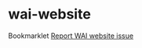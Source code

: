 # wai-website

Bookmarklet <a href="javascript:location.href='https://github.com/yatil/wai-website/issues/new?body='+encodeURIComponent(location.href)+'&title=['+encodeURIComponent(document.title)+'] '">Report WAI website issue</a>
